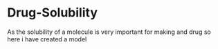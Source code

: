 # Drug-Solubility
As the solubility of a molecule is very important for making and drug so here i have created a model
